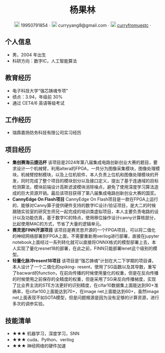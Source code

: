 <center>
     <h1>杨果林</h1>
     <div>
         <span>
             <img src="assets/phone-solid.svg" width="18px">
             19950791854
         </span>
         ·
         <span>
             <img src="assets/envelope-solid.svg" width="18px">
             curryyang8@gmail.com
         </span>
         ·
         <span>
             <img src="assets/github-brands.svg" width="18px">
             <a href="https://github.com/curryfromuestc">curryfromuestc</a>
         </span>
         ·
     </div>
 </center>

## 个人信息

- 男，2004 年出生
- 科研方向：数字IC，人工智能算法

## 教育经历

- 电子科技大学“强芯铸魂专项"
- 绩点：3.94，年级前 30%
- 通过 CET4/6 英语等级考试

## 工作经历

- 瑞鼎嘉扬防务科技有限公司实习经历

## 项目经历

- **集创赛海云捷迅杯**
  该项目是2024年第八届集成电路创新创业大赛的题目，要求设计一个机械臂，利用altera的FPGA，一共分为图像采集模块，图像处理模块，机械臂控制模块，以及上位机软件，本人负责上位机和图像处理模块的开发，同时完成了整个项目的模块划分以及接口定义，提出了基于连通域的目标检测算法，模块前端设计高斯滤波模块消除噪点，避免了使用深度学习算法造成的巨大资源开销。最后该项目获得了第八届集成电路创新创业大赛的国奖。
- **CannyEdge On Flash项目**
  CannyEdge On Flash项目是一款在FPGA上运行的、能够对Canny算子提供硬件支持的数字IC设计/验证项目，是大二的时候跟随实验室的研究生师兄一起完成的培训类虚拟项目，本人主要负责电路的设计以及功能仿真，基于数字IC的特点，使用移位操作设计canny计算核部分，比起使用MAC的方式，节省了大量的逻辑单元。
- **赛灵思FINN开源项目**
  该项目是赛灵思开源的一个FPGA项目，可以将二值化的神经网络部署到FPGA上面，不需要重新用verilog进行部署，直接在jupyter notebook上面经过一系列转化就可以直接将ONNX格式的模型部署上去，本人实现了量化resnet18的部署，在此之前，FINN只能部署lenet这个级别的模型。
- **轻量化脉冲resent18项目**
  该项目是“强芯铸魂"计划在大二下学期的项目课，本人设计了一个二值化的spiking- resent，使用了SG函数以及其导数，重写了bacward的function，在前向传播的时候使用量化的权重，但是在反向传播的时候使用之前保存的全精度的权重，但是采用了SG来反向传播梯度，实现了比业界主流的STE方法更好的识别精度，在cifar10数据集上面能达到90+准确率，在cifar100上面能达到70+，在image net上面能达到60+，虽然image net上面表现不如SOTA模型，但是问题根源是因为没有足够的计算资源，进行多次的调参实验。

## 技能清单

- ★★★ 机器学习，深度学习，SNN
- ★★★ cuda、Python、verilog
- ★★★ 神经网络的硬件加速
